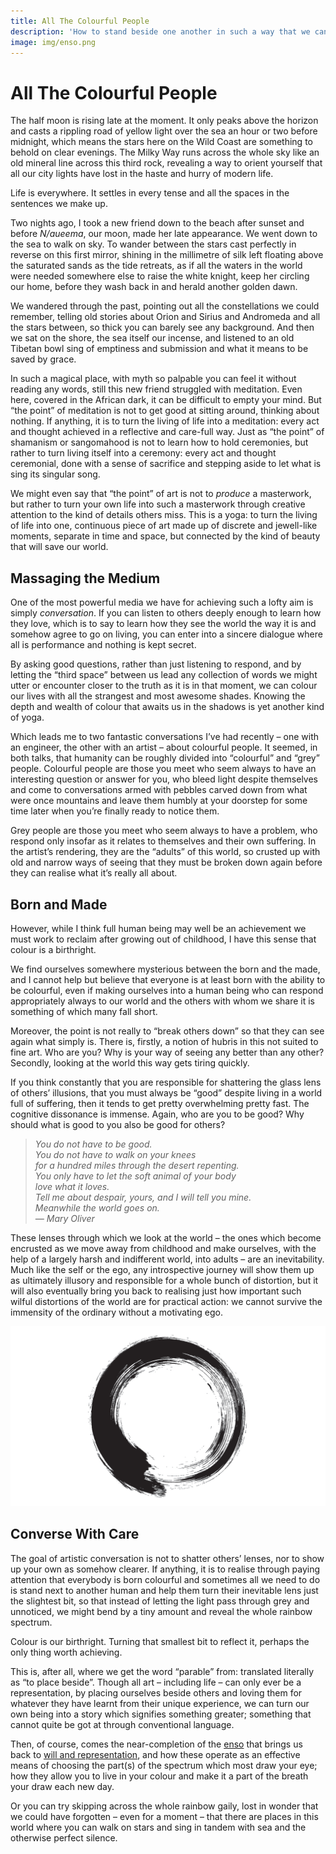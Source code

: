 ```yaml
---
title: All The Colourful People
description: 'How to stand beside one another in such a way that we can help the other turn to face the light in such a way that we refract it to produce the full rainbow spectrum.'
image: img/enso.png
---
```


# All The Colourful People

The half moon is rising late at the moment. It only peaks above the horizon and casts a rippling road of yellow light over the sea an hour or two before midnight, which means the stars here on the Wild Coast are something to behold on clear evenings. The Milky Way runs across the whole sky like an old mineral line across this third rock, revealing a way to orient yourself that all our city lights have lost in the haste and hurry of modern life.

Life is everywhere. It settles in every tense and all the spaces in the sentences we make up.

Two nights ago, I took a new friend down to the beach after sunset and before _N/aueema_, our moon, made her late appearance. We went down to the sea to walk on sky. To wander between the stars cast perfectly in reverse on this first mirror, shining in the millimetre of silk left floating above the saturated sands as the tide retreats, as if all the waters in the world were needed somewhere else to raise the white knight, keep her circling our home, before they wash back in and herald another golden dawn.

We wandered through the past, pointing out all the constellations we could remember, telling old stories about Orion and Sirius and Andromeda and all the stars between, so thick you can barely see any background. And then we sat on the shore, the sea itself our incense, and listened to an old Tibetan bowl sing of emptiness and submission and what it means to be saved by grace.

In such a magical place, with myth so palpable you can feel it without reading any words, still this new friend struggled with meditation. Even here, covered in the African dark, it can be difficult to empty your mind. But “the point” of meditation is not to get good at sitting around, thinking about nothing. If anything, it is to turn the living of life into a meditation: every act and thought achieved in a reflective and care-full way. Just as “the point” of shamanism or sangomahood is not to learn how to hold ceremonies, but rather to turn living itself into a ceremony: every act and thought ceremonial, done with a sense of sacrifice and stepping aside to let what is sing its singular song.

We might even say that “the point” of art is not to _produce_ a masterwork, but rather to turn your own life into such a masterwork through creative attention to the kind of details others miss. This is a yoga: to turn the living of life into one, continuous piece of art made up of discrete and jewell-like moments, separate in time and space, but connected by the kind of beauty that will save our world.

## Massaging the Medium

One of the most powerful media we have for achieving such a lofty aim is simply _conversation_. If you can listen to others deeply enough to learn how they love, which is to say to learn how they see the world the way it is and somehow agree to go on living, you can enter into a sincere dialogue where all is performance and nothing is kept secret.

By asking good questions, rather than just listening to respond, and by letting the “third space” between us lead any collection of words we might utter or encounter closer to the truth as it is in that moment, we can colour our lives with all the strangest and most awesome shades. Knowing the depth and wealth of colour that awaits us in the shadows is yet another kind of yoga.

Which leads me to two fantastic conversations I’ve had recently – one with an engineer, the other with an artist – about colourful people. It seemed, in both talks, that humanity can be roughly divided into “colourful” and “grey” people. Colourful people are those you meet who seem always to have an interesting question or answer for you, who bleed light despite themselves and come to conversations armed with pebbles carved down from what were once mountains and leave them humbly at your doorstep for some time later when you’re finally ready to notice them.

Grey people are those you meet who seem always to have a problem, who respond only insofar as it relates to themselves and their own suffering. In the artist’s rendering, they are the “adults” of this world, so crusted up with old and narrow ways of seeing that they must be broken down again before they can realise what it’s really all about.

## Born and Made

However, while I think full human being may well be an achievement we must work to reclaim after growing out of childhood, I have this sense that colour is a birthright.

We find ourselves somewhere mysterious between the born and the made, and I cannot help but believe that everyone is at least born with the ability to be colourful, even if making ourselves into a human being who can respond appropriately always to our world and the others with whom we share it is something of which many fall short.

Moreover, the point is not really to “break others down” so that they can see again what simply is. There is, firstly, a notion of hubris in this not suited to fine art. Who are you? Why is your way of seeing any better than any other? Secondly, looking at the world this way gets tiring quickly.

If you think constantly that you are responsible for shattering the glass lens of others’ illusions, that you must always be “good” despite living in a world full of suffering, then it tends to get pretty overwhelming pretty fast. The cognitive dissonance is immense. Again, who are you to be good? Why should what is good to you also be good for others?


> _You do not have to be good._  
> _You do not have to walk on your knees_  
> _for a hundred miles through the desert repenting._  
> _You only have to let the soft animal of your body_  
> _love what it loves._  
> _Tell me about despair, yours, and I will tell you mine._  
> _Meanwhile the world goes on._  
> _— Mary Oliver_

These lenses through which we look at the world – the ones which become encrusted as we move away from childhood and make ourselves, with the help of a largely harsh and indifferent world, into adults – are an inevitability. Much like the self or the ego, any introspective journey will show them up as ultimately illusory and responsible for a whole bunch of distortion, but it will also eventually bring you back to realising just how important such wilful distortions of the world are for practical action: we cannot survive the immensity of the ordinary without a motivating ego.

![The opening through which God escapes](./img/enso.png)

## Converse With Care

The goal of artistic conversation is not to shatter others’ lenses, nor to show up your own as somehow clearer. If anything, it is to realise through paying attention that everybody is born colourful and sometimes all we need to do is stand next to another human and help them turn their inevitable lens just the slightest bit, so that instead of letting the light pass through grey and unnoticed, we might bend by a tiny amount and reveal the whole rainbow spectrum.

Colour is our birthright. Turning that smallest bit to reflect it, perhaps the only thing worth achieving.

This is, after all, where we get the word “parable” from: translated literally as “to place beside”. Though all art – including life – can only ever be a representation, by placing ourselves beside others and loving them for whatever they have learnt from their unique experience, we can turn our own being into a story which signifies something greater; something that cannot quite be got at through conventional language.

Then, of course, comes the near-completion of the [enso](https://en.wikipedia.org/wiki/Ens%C5%8D) that brings us back to [will and representation](https://en.wikipedia.org/wiki/The_World_as_Will_and_Representation), and how these operate as an effective means of choosing the part(s) of the spectrum which most draw your eye; how they allow you to live in your colour and make it a part of the breath your draw each new day.

Or you can try skipping across the whole rainbow gaily, lost in wonder that we could have forgotten – even for a moment – that there are places in this world where you can walk on stars and sing in tandem with sea and the otherwise perfect silence.
